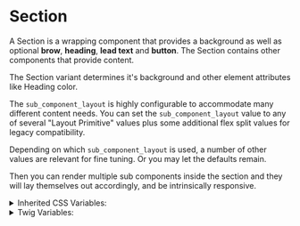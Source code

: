<!-- This is the general documentation layout. Add or remove any sections as needed, but try to stay consistent across components. -->
# Section

A Section is a wrapping component that provides a background as well as optional **brow**, **heading**, **lead text** and **button**. The Section contains other components that provide content.

The Section variant determines it's background and other element attributes like Heading color.

The `sub_component_layout` is highly configurable to accommodate many different content needs. You can set the `sub_component_layout` value to any of several "Layout Primitive" values plus some additional flex split values for legacy compatibility.

Depending on which `sub_component_layout` is used, a number of other values are relevant for fine tuning. Or you may let the defaults remain.

Then you can render multiple sub components inside the section and they will lay themselves out accordingly, and be intrinsically responsive.

<details>
  <summary>Inherited CSS Variables:</summary>
    - `--measure`: Sets the *measure* or ideal content width or switching point for **Center** or **Switcher**
    - `--grid-min-width`: Sets the minimum content width for an item in the grid.
    - `--sidebar-direction`: Sets the the direction for the Sidebar layout. Sidebar left (default) = `row`, sidebar right = `row-reverse`.
    - `--sidebar-width`: Sets the sidebar width in ch.
</details>

<details>
  <summary>Twig Variables:</summary>
  ```
  variant: 'default',
  first_component: false,
  sub_component_layout: 'switcher',
  // center, stack
  align_items: false,
  // center, switcher
  measure: false,
  // cluster, grid, reel, stack, switcher
  gap: false,
  // grid
  grid_min_width: false,
  // with-sidebar
  sidebar_direction: false,
  // with-sidebar
  sidebar_width: false,
  background_image_url: "",
  brow_data: {
    variant: "default",
    part_one: "Brow Example",
    part_two: "",
  },
  heading: 'Heading Example',
  text: '...',
  button_data: {
    label: "Button",
    href: "#",
    variant: "primary",
  },
  sub_component_data: [
    ...,
    ...
  ],
  section_classes: [] // array of additional classes to add to the section
  ```,
  ```
</details>
